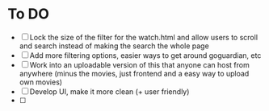 # To DO
- [ ] Lock the size of the filter for the watch.html and allow users to scroll and search instead of making the search the whole page
- [ ] Add more filtering options, easier ways to get around goguardian, etc
- [ ] Work into an uploadable version of this that anyone can host from anywhere (minus the movies, just frontend and a easy way to upload own movies)
- [ ] Develop UI, make it more clean (+ user friendly)
- [ ] 
